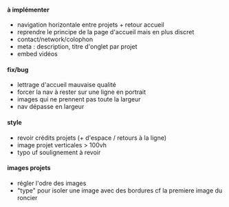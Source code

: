 #### à implémenter
- navigation horizontale entre projets + retour accueil
- reprendre le principe de la page d'accueil mais en plus discret
- contact/network/colophon 
- meta : description, titre d'onglet par projet 
- embed vidéos 

#### fix/bug
- lettrage d'accueil mauvaise qualité
- forcer la nav à rester sur une ligne en portrait
- images qui ne prennent pas toute la largeur
- nav dépasse en largeur 

#### style
- revoir crédits projets (+ d'espace / retours à la ligne)
- image projet verticales > 100vh 
- typo uf soulignement à revoir 



#### images projets
- régler l'odre des images
- "type" pour isoler une image avec des bordures cf la premiere image du roncier 